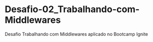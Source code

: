 # Desafio-02_Trabalhando-com-Middlewares
Desafio Trabalhando com Middlewares aplicado no Bootcamp Ignite
